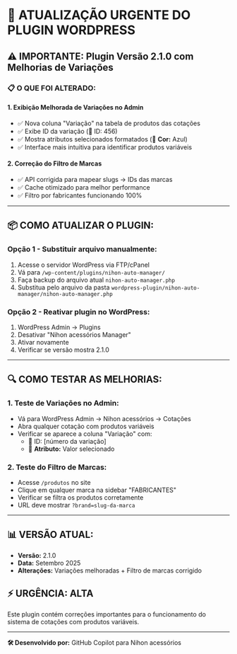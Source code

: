 # 🚀 ATUALIZAÇÃO URGENTE DO PLUGIN WORDPRESS

## ⚠️ IMPORTANTE: Plugin Versão 2.1.0 com Melhorias de Variações

### 📋 O QUE FOI ALTERADO:

#### 1. **Exibição Melhorada de Variações no Admin**

-   ✅ Nova coluna "Variação" na tabela de produtos das cotações
-   ✅ Exibe ID da variação (🔗 ID: 456)
-   ✅ Mostra atributos selecionados formatados (🎯 **Cor:** Azul)
-   ✅ Interface mais intuitiva para identificar produtos variáveis

#### 2. **Correção do Filtro de Marcas**

-   ✅ API corrigida para mapear slugs → IDs das marcas
-   ✅ Cache otimizado para melhor performance
-   ✅ Filtro por fabricantes funcionando 100%

---

## 📦 COMO ATUALIZAR O PLUGIN:

### **Opção 1 - Substituir arquivo manualmente:**

1. Acesse o servidor WordPress via FTP/cPanel
2. Vá para `/wp-content/plugins/nihon-auto-manager/`
3. Faça backup do arquivo atual `nihon-auto-manager.php`
4. Substitua pelo arquivo da pasta `wordpress-plugin/nihon-auto-manager/nihon-auto-manager.php`

### **Opção 2 - Reativar plugin no WordPress:**

1. WordPress Admin → Plugins
2. Desativar "Nihon acessórios Manager"
3. Ativar novamente
4. Verificar se versão mostra 2.1.0

---

## 🔍 COMO TESTAR AS MELHORIAS:

### **1. Teste de Variações no Admin:**

-   Vá para WordPress Admin → Nihon acessórios → Cotações
-   Abra qualquer cotação com produtos variáveis
-   Verificar se aparece a coluna "Variação" com:
    -   🔗 ID: [número da variação]
    -   🎯 **Atributo:** Valor selecionado

### **2. Teste do Filtro de Marcas:**

-   Acesse `/produtos` no site
-   Clique em qualquer marca na sidebar "FABRICANTES"
-   Verificar se filtra os produtos corretamente
-   URL deve mostrar `?brand=slug-da-marca`

---

## 📊 VERSÃO ATUAL:

-   **Versão:** 2.1.0
-   **Data:** Setembro 2025
-   **Alterações:** Variações melhoradas + Filtro de marcas corrigido

## ⚡ URGÊNCIA: ALTA

Este plugin contém correções importantes para o funcionamento do sistema de cotações com produtos variáveis.

---

**🛠️ Desenvolvido por:** GitHub Copilot para Nihon acessórios
